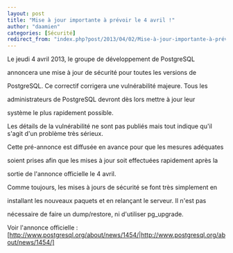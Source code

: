 ```yaml
---
layout: post
title: "Mise à jour importante à prévoir le 4 avril !"
author: "daamien"
categories: [Sécurité]
redirect_from: "index.php?post/2013/04/02/Mise-à-jour-importante-à-prévoir-le-4-avril-!"
---
```





<!--more-->


Le jeudi 4 avril 2013, le groupe de développement de PostgreSQL

annoncera une mise à jour de sécurité pour toutes les versions de

PostgreSQL. Ce correctif corrigera une vulnérabilité majeure. Tous les

administrateurs de PostgreSQL devront dès lors mettre à jour leur 

système le plus rapidement possible.



Les détails de la vulnérabilité ne sont pas publiés mais tout indique qu'il s'agit d'un problème très sérieux.



Cette pré-annonce est diffusée en avance pour que les mesures adéquates

soient prises afin que les mises à jour soit effectuées rapidement après la

sortie de l'annonce officielle le 4 avril.



Comme toujours, les mises à jours de sécurité se font très simplement en

installant les nouveaux paquets et en relançant le serveur. Il n'est pas

nécessaire de faire un dump/restore, ni d'utiliser pg_upgrade.





Voir l'annonce officielle : [http://www.postgresql.org/about/news/1454/|http://www.postgresql.org/about/news/1454/]